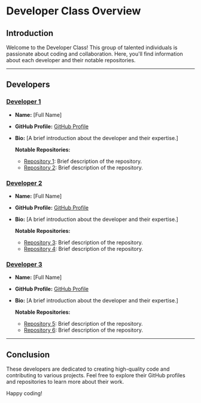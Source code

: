 # Developer Class Overview

## Introduction

Welcome to the Developer Class! This group of talented individuals is passionate about coding and collaboration. Here, you'll find information about each developer and their notable repositories.

---

## Developers

### [Developer 1](link-to-profile-1)

- **Name:** [Full Name]
- **GitHub Profile:** [GitHub Profile](link-to-profile-1)
- **Bio:** [A brief introduction about the developer and their expertise.]

  **Notable Repositories:**
    - [Repository 1](link-to-repo-1): Brief description of the repository.
    - [Repository 2](link-to-repo-2): Brief description of the repository.

### [Developer 2](link-to-profile-2)

- **Name:** [Full Name]
- **GitHub Profile:** [GitHub Profile](link-to-profile-2)
- **Bio:** [A brief introduction about the developer and their expertise.]

  **Notable Repositories:**
    - [Repository 3](link-to-repo-3): Brief description of the repository.
    - [Repository 4](link-to-repo-4): Brief description of the repository.

### [Developer 3](link-to-profile-3)

- **Name:** [Full Name]
- **GitHub Profile:** [GitHub Profile](link-to-profile-3)
- **Bio:** [A brief introduction about the developer and their expertise.]

  **Notable Repositories:**
    - [Repository 5](link-to-repo-5): Brief description of the repository.
    - [Repository 6](link-to-repo-6): Brief description of the repository.

---

## Conclusion

These developers are dedicated to creating high-quality code and contributing to various projects. Feel free to explore their GitHub profiles and repositories to learn more about their work.

Happy coding!